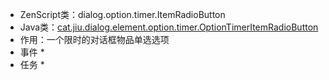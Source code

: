 * ZenScript类：dialog.option.timer.ItemRadioButton
* Java类：[cat.jiu.dialog.element.option.timer.OptionTimerItemRadioButton]()
* 作用：一个限时的对话框物品单选选项
* 事件
    *
* 任务
    * 